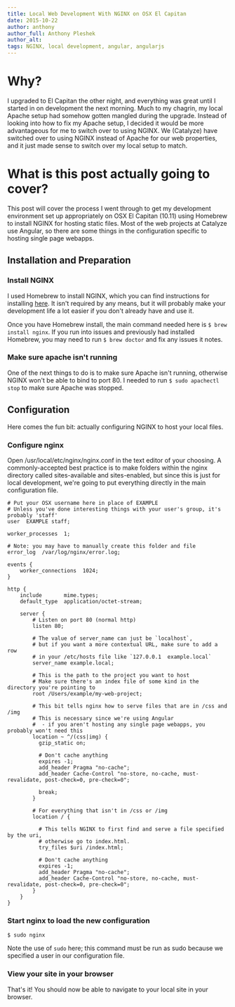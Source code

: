 ```yaml
---
title: Local Web Development With NGINX on OSX El Capitan
date: 2015-10-22
author: anthony
author_full: Anthony Pleshek
author_alt:
tags: NGINX, local development, angular, angularjs
---
```


# Why?
I upgraded to El Capitan the other night, and everything was great until I started in on development the next morning. Much to my chagrin, my local Apache setup had somehow gotten mangled during the upgrade. Instead of looking into how to fix my Apache setup, I decided it would be more advantageous for me to switch over to using NGINX. We (Catalyze) have switched over to using NGINX instead of Apache for our web properties, and it just made sense to switch over my local setup to match.

# What is this post actually going to cover?
This post will cover the process I went through to get my development environment set up appropriately on OSX El Capitan (10.11) using Homebrew to install NGINX for hosting static files. Most of the web projects at Catalyze use Angular, so there are some things in the configuration specific to hosting single page webapps.

## Installation and Preparation
### Install NGINX
I used Homebrew to install NGINX, which you can find instructions for installing [here](http://brew.sh/). It isn't required by any means, but it will probably make your development life a lot easier if you don't already have and use it.

Once you have Homebrew install, the main command needed here is `$ brew install nginx`. If you run into issues and previously had installed Homebrew, you may need to run `$ brew doctor` and fix any issues it notes.

### Make sure apache isn't running
One of the next things to do is to make sure Apache isn't running, otherwise NGINX won't be able to bind to port 80. I needed to run `$ sudo apachectl stop` to make sure Apache was stopped.

## Configuration
Here comes the fun bit: actually configuring NGINX to host your local files.

### Configure nginx
Open /usr/local/etc/nginx/nginx.conf in the text editor of your choosing. A commonly-accepted best practice is to make folders within the nginx directory called sites-available and sites-enabled, but since this is just for local development, we're going to put everything directly in the main configuration file.

```
# Put your OSX username here in place of EXAMPLE
# Unless you've done interesting things with your user's group, it's probably 'staff'
user  EXAMPLE staff;

worker_processes  1;

# Note: you may have to manually create this folder and file
error_log  /var/log/nginx/error.log;

events {
    worker_connections  1024;
}

http {
    include       mime.types;
    default_type  application/octet-stream;

    server {
        # Listen on port 80 (normal http)
        listen 80;

        # The value of server_name can just be `localhost`,
        # but if you want a more contextual URL, make sure to add a row
        # in your /etc/hosts file like `127.0.0.1  example.local`
        server_name example.local;

        # This is the path to the project you want to host
        # Make sure there's an index file of some kind in the directory you're pointing to
        root /Users/example/my-web-project;

        # This bit tells nginx how to serve files that are in /css and /img
        # This is necessary since we're using Angular
        #  - if you aren't hosting any single page webapps, you probably won't need this
        location ~ ^/(css|img) {
          gzip_static on;

          # Don't cache anything
          expires -1;
          add_header Pragma "no-cache";
          add_header Cache-Control "no-store, no-cache, must-revalidate, post-check=0, pre-check=0";

          break;
        }

        # For everything that isn't in /css or /img
        location / {

          # This tells NGINX to first find and serve a file specified by the uri,
          # otherwise go to index.html.
          try_files $uri /index.html;

          # Don't cache anything
          expires -1;
          add_header Pragma "no-cache";
          add_header Cache-Control "no-store, no-cache, must-revalidate, post-check=0, pre-check=0";
        }
    }
}
```

### Start nginx to load the new configuration
`$ sudo nginx`

Note the use of `sudo` here; this command must be run as sudo because we specified a user in our configuration file.

### View your site in your browser
That's it! You should now be able to navigate to your local site in your browser.
